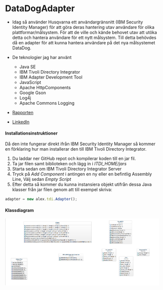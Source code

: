 # DataDogAdapter

- Idag så använder Husqvarna ett användargränsnitt (IBM Security Identity Manager) för att göra deras hantering utav användare för olika plattformar/målsystem. För att de ville 
  och kände behovet utav att utöka detta och hantera användare för ett nytt målsystem. Till detta behövdes då en adapter för att kunna hantera användare på det nya målsystemet DataDog.
  
- De teknologier jag har använt
  - Java SE
  - IBM Tivoli Directory Integrator
  - IBM Adapter Development Tool
  - JavaScript
  - Apache HttpComponents
  - Google Gson
  - Log4j
  - Apache Commons Logging

- [Rapporten](Uppsats.md)
  
- [LinkedIn](https://www.linkedin.com/in/alex-arvedahl/)

#### Installationsinstruktioner
Då den inte fungerar direkt ifrån IBM Security Identity Manager så kommer en förklaring hur man installerar den till IBM Tivoli Directory Integrator. 
1. Du laddar ner GitHub repot och kompilerar koden till en jar fil. 
2. Ta jar filen samt biblioteken och lägg in i *ITDI_HOME/jars*
3. Starta sedan om IBM Tivoli Directory Integrator Server
4. Tryck på *Add Component* i antingen en ny eller en befintlig Assembly Line, Välj sedan *Empty Script*
5. Efter detta så kommer du kunna instansiera objekt utifrån dessa Java klasser från jar filen genom att till exempel skriva:
````javascript
adapter = new alex.tdi.Adapter();
````

#### Klassdiagram
![alt text](UML.png)

